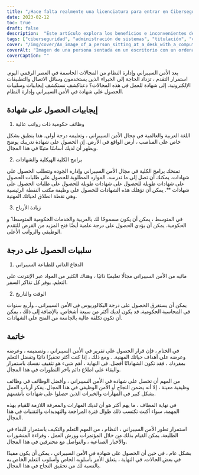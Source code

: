 ```yaml
---
title: "¿Hace falta realmente una licenciatura para entrar en Ciberseguridad y Administración de Sistemas?"
date: 2023-02-12
toc: true
draft: false
description:  "Este artículo explora los beneficios e inconvenientes de obtener un title en los campos de la ciberseguridad y la administración de sistemas, incluyendo oportunidades de trabajo, certificaciones, tiempo y consideraciones de costo."
tags: ["ciberseguridad", "administración de sistemas", "titulación", "certificaciones", "promoción profesional", "potencial salarial", "tiempo y coste", "empleos públicos", "autodidacta", "formación online", "certificaciones CompTIA"]
cover: "/img/cover/An_image_of_a_person_sitting_at_a_desk_with_a_computer.png"
coverAlt: "Imagen de una persona sentada en un escritorio con un ordenador delante, rodeada de libros, recursos en línea y materiales de certificación, que simbolizan los diferentes caminos para adquirir conocimientos y experiencia en ciberseguridad y administración de sistemas. "
coverCaption: ""
---
```



 يعد الأمن السيبراني وإدارة النظام من المجالات الحاسمة في العصر الرقمي اليوم. استمرار التقدم ، تزداد الحاجة إلى الخبراء الذين يستخدمون وسائل الاتصال والتطبيقات الإلكترونية. إلى شهادة للعمل في هذه المجالات؟ دعناكشف نستكشف إيجابيات وسلبيات الحصول على شهادة في الأمن السيبراني وإدارة النظام.
 
 ## إيجابيات الحصول على شهادة
 
 1. وظائف حكومية ذات رواتب عالية
 
 اللغة العربية والعالمية في مجال الأمن السيبراني ، وتعليمه درجة أولى. هذا ينطبق بشكل خاص على المناصب ، أرض الواقع في الأرض. إن الحصول على شهادة تدريبك يوضح ويظهر أن لديك أساسًا متينًا في هذا المجال.
 
 2. برامج الكلية الهيكلية والشهادات
 
 تمنحك برامج الكلية في مجال الأمن السيبراني وإدارة الجودة وتتطلب الحصول على شهادات. يمكنك أن تصل إلى ما تدرسه. الموارد المطلوبة للحصول على طلبات الحصول على شهادات طويلة للحصول على شهادات طويلة للحصول على طلبات الحصول على شهادات **. يمكن أن تؤهلك هذه الشهادات للحصول على وظيفة مكتب النقطة الرئيسية وهي نقطة انطلاق لحياتك المهنية.
 
 3. زيادة الأرباح
 
 في المتوسط ، يمكن أن يكون مسموحًا لك بالعربية والخدمات الحكومية المتوسط1 و الحكومية. يمكن أن يؤدي الحصول على درجة علمية أيضًا فتح المزيد من الفرص للتقدم الوظيفي والرواتب الأعلى.
 
 ## سلبيات الحصول على درجة
 
 1. الدفاع الذاتي للطباعة السيبراني
 
 مائيه من الأمن السيبراني مجالًا تعليميًا ذاتيًا ، وهناك الكثير من المواد عبر الإنترنت على التعلم. يوفر كل تذاكر السفر.
 
 2. الوقت والتاريخ
 
 يمكن أن يستغرق الحصول على درجة البكالوريوس في الأمن السيبراني ، وأربع سنوات في المحاسبة الحكومية. قد يكون لديك أكثر من سبعة أشخاص. بالإضافة إلى ذلك ، يمكن أن تكون تكلفة عالية بالجامعة من المنح على الشهادات.
 
 ## خاتمة
 
 في الختام ، فإن قرار الحصول على تقرير في الأمن السيبراني ، وتصميمه ، وعرضه وعرضه على أهداف حياتك المهنية. . ومع ذلك ، إذا كنت أكثر تحفيزًا ذاتيًا وتفضل التعلم بمفردك ، فقد تكون الشهاداتًا أفضل. في النهاية ، أهم شيء هو تثقيف نفسك باستمرار والبقاء على اطلاع دائم بآخر التطورات في هذا المجال.
 
 من المهم أن تحصل على شهادة في الأمن السيبراني ، وأفضل الوظائف في وظائف وظيفية معينة ، إلا أنه يضمن النجاح أو الأمن الوظيفي في هذا المجال. يفكر أرباب العمل بشكل كبير في المهارات والخبرات الذين حصلوا على شهادات بأنفسهم.
 
 في نهاية المطاف ، ما يهم أكثر هو أن لديك المهارات والمعرفة اللازمة للقيام بهذه المهمة. سواء أكنت تكتسب ذلك طوال فترة المراجعة والتهديدات والتقنيات في هذا المجال.
 
 استمرار تطور الأمن السيبراني ، النظام ، من المهم التعلم والتكيف باستمرار للبقاء في الطليعة. يمكن القيام بذلك من خلال المؤتمرات وورش العمل ، وقراءة المنشورات والأخبار الصناعية ، والتواصل مع محترفين في هذا المجال.
 
 بشكل عام ، في حين أن الحصول على شهادة في الأمن السيبراني ، يمكن أن يكون مفيدًا في بعض الحالات. في النهاية ، يتعلق الأمر بأسلوبه الخاص وأسلوب التعلم الخاص به بالنسبة لك من تحقيق النجاح في هذا المجال.
 
